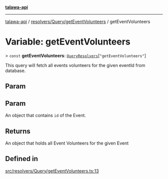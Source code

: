 [**talawa-api**](../../../../README.md)

***

[talawa-api](../../../../modules.md) / [resolvers/Query/getEventVolunteers](../README.md) / getEventVolunteers

# Variable: getEventVolunteers

\> `const` **getEventVolunteers**: [`QueryResolvers`](../../../../types/generatedGraphQLTypes/type-aliases/QueryResolvers.md)\[`"getEventVolunteers"`\]

This query will fetch all events volunteers for the given eventId from database.

## Param

## Param

An object that contains `id` of the Event.

## Returns

An object that holds all Event Volunteers for the given Event

## Defined in

[src/resolvers/Query/getEventVolunteers.ts:13](https://github.com/PalisadoesFoundation/talawa-api/blob/832d310bae30bd8cb45fb1b44f62dd776dccc52f/src/resolvers/Query/getEventVolunteers.ts#L13)
